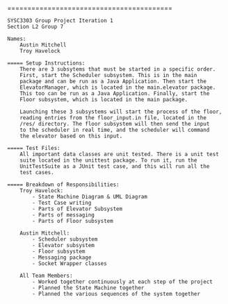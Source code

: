 =========================================
    
    SYSC3303 Group Project Iteration 1
    Section L2 Group 7
    
    Names:
        Austin Mitchell
        Troy Havelock

    ===== Setup Instructions:
        There are 3 subsytems that must be started in a specific order.
        First, start the Scheduler subsystem. This is in the main
        package and can be run as a Java Application. Then start the
        ElevatorManager, which is located in the main.elevator package.
        This too can be run as a Java Application. Finally, start the
        Floor subsystem, which is located in the main package.

        Launching these 3 subsystems will start the process of the floor,
        reading entries from the floor_input.in file, located in the
        /res/ directory. The floor subsystem will then send the input
        to the scheduler in real time, and the scheduler will command
        the elevator based on this input.

    ===== Test Files:
        All important data classes are unit tested. There is a unit test
        suite located in the unittest package. To run it, run the 
        UnitTestSuite as a JUnit test case, and this will run all the
        test cases.

    ===== Breakdown of Responsibilities:
        Troy Havelock:
            - State Machine Diagram & UML Diagram
            - Test Case writing
            - Parts of Elevator Subsystem
            - Parts of messaging
            - Parts of Floor subsystem

        Austin Mitchell:
            - Scheduler subsystem
            - Elevator subsystem
            - Floor subsystem
            - Messaging package
            - Socket Wrapper classes
            
        All Team Members:
            - Worked together continuously at each step of the project
            - Planned the State Machine together
            - Planned the various sequences of the system together